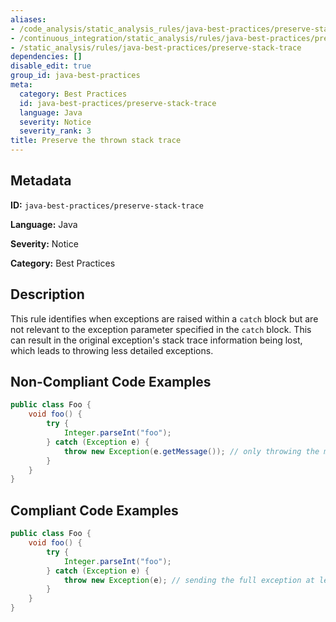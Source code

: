 ```yaml
---
aliases:
- /code_analysis/static_analysis_rules/java-best-practices/preserve-stack-trace
- /continuous_integration/static_analysis/rules/java-best-practices/preserve-stack-trace
- /static_analysis/rules/java-best-practices/preserve-stack-trace
dependencies: []
disable_edit: true
group_id: java-best-practices
meta:
  category: Best Practices
  id: java-best-practices/preserve-stack-trace
  language: Java
  severity: Notice
  severity_rank: 3
title: Preserve the thrown stack trace
---
```

<!--  SOURCED FROM https://github.com/DataDog/datadog-static-analyzer-rule-docs -->


## Metadata
**ID:** `java-best-practices/preserve-stack-trace`

**Language:** Java

**Severity:** Notice

**Category:** Best Practices

## Description
This rule identifies when exceptions are raised within a `catch` block but are not relevant to the exception parameter specified in the `catch` block. This can result in the original exception's stack trace information being lost, which leads to throwing less detailed exceptions.

## Non-Compliant Code Examples
```java
public class Foo {
    void foo() {
        try {
            Integer.parseInt("foo");
        } catch (Exception e) {
            throw new Exception(e.getMessage()); // only throwing the message here
        }
    }
}

```

## Compliant Code Examples
```java
public class Foo {
    void foo() {
        try {
            Integer.parseInt("foo");
        } catch (Exception e) {
            throw new Exception(e); // sending the full exception at least
        }
    }
}
```
